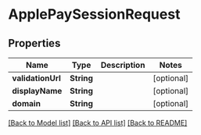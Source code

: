 # ApplePaySessionRequest

## Properties
Name | Type | Description | Notes
------------ | ------------- | ------------- | -------------
**validationUrl** | **String** |  | [optional] 
**displayName** | **String** |  | [optional] 
**domain** | **String** |  | [optional] 

[[Back to Model list]](../README.md#documentation-for-models) [[Back to API list]](../README.md#documentation-for-api-endpoints) [[Back to README]](../README.md)


